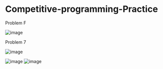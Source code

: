 # Competitive-programming-Practice

Problem F

![image](https://github.com/kaniz-codes/Competitive-programming-Practice/assets/138873297/2119e0af-a315-46b8-910f-814f44c9f0e2)

Problem 7

![image](https://github.com/kaniz-codes/Competitive-programming-Practice/assets/138873297/9c9c7a1d-6857-4f83-9fbb-6c1b3630a318)

![image](https://github.com/kaniz-codes/Competitive-programming-Practice/assets/138873297/c1a07cf4-47f5-4561-a5e8-9e14d85e8a9c)
![image](https://github.com/kaniz-codes/Competitive-programming-Practice/assets/138873297/f86b2c60-5ef9-4887-b169-0f6d15748b86)
